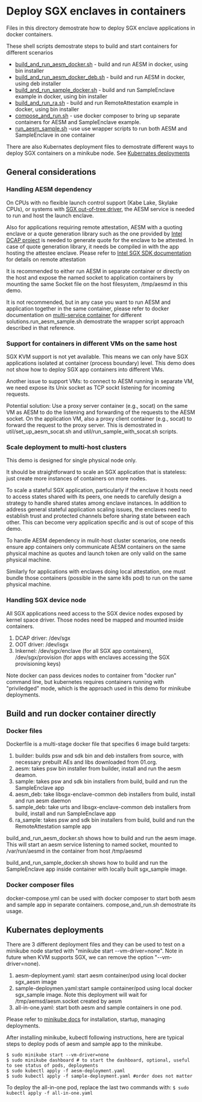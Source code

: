 # Deploy SGX enclaves in containers

Files in this directory demostrate how to deploy SGX enclave applications in docker containers.

These shell scripts demostrate steps to build and start containers for different scenarios
- [build_and_run_aesm_docker.sh](../docker/build_and_run_aesm_docker.sh) - build and run AESM in docker, using bin installer
-  [build_and_run_aesm_docker_deb.sh](../docker/build_and_run_aesm_docker_deb.sh) - build and run AESM in docker, using deb installer
-  [build_and_run_sample_docker.sh](../docker/build_and_run_sample_docker.sh) - build and run SampleEnclave example in docker, using bin installer
- [build_and_run_ra.sh](../docker/build_and_run_ra.sh) - build and run RemoteAttestation example in docker, using bin installer
- [compose_and_run.sh](../docker/compose_and_run.sh) - use docker composer to bring up separate containers for AESM and SampleEnclave example.
- [run_aesm_sample.sh](../docker/run_aesm_sample.sh) -use use wrapper scripts to run both AESM and SampleEnclave in one container

There are also Kubernates deployment files to demostrate different ways to deploy SGX containers on a minikube node. See [Kubernates deployments](#kubernates-deployments)

## General considerations

### Handling AESM dependency

On CPUs with no flexible launch control support (Kabe Lake, Skylake CPUs), or systems with [SGX out-of-tree driver](https://github.com/intel/linux-sgx-driver), the AESM service is needed to run and host the launch enclave.

Also for applications requiring remote attestation, AESM with a quoting enclave or a quote generation library such as the one provided by [Intel DCAP project](https://github.com/intel/SGXDataCenterAttestationPrimitives/tree/master/QuoteGeneration) is needed to generate quote for the enclave to be attested. In case of quote generation library, it needs be compiled in with the app hosting the attestee enclave. Please refer to [Intel SGX SDK documentation](https://software.intel.com/sgx) for details on remote attestation

It is recommended to either run AESM in separate container or directly on the host and expose the named socket to application containers by mounting the same Socket file on the host filesystem, /tmp/aesmd in this demo.

It is not recommended, but in any case you want to run AESM and application together in the same container, please refer to docker documentation on [multi-service container](https://docs.docker.com/config/containers/multi-service_container/) for different solutions.run_aesm_sample.sh demostrate the wrapper script approach described in that reference. 

### Support for containers in different VMs on the same host

SGX KVM support is not yet available. This means we can only have SGX applications isolated at container (process boundary) level.
This demo does not show how to deploy SGX app containers into different VMs.  

Another issue to support VMs: to connect to AESM running in separate VM, we need expose its Unix socket as TCP sockt listening for incoming requests.

Potential solution: Use a proxy server container (e.g., socat) on the same VM as AESM to do the listening and forwarding of the requests to the AESM socket. On the application VM, also a proxy client container (e.g., socat) to forward the request to the proxy server. This is demostrated in util/set_up_aesm_socat.sh and util/run_sample_with_socat.sh scripts.

### Scale deployment to multi-host clusters

This demo is designed for single physical node only.

It should be straightforward to scale an SGX application that is stateless: just create more instances of containers on more nodes.

To scale a stateful SGX application, particularly if the enclave it hosts need to access states shared  with its peers, one needs to carefully design a strategy to handle shared states among enclave instances. In addition to address general stateful application scaling issues, the enclaves need to establish trust and protected channels before sharing state between each other. This can become very application specific and is out of scope of this demo.

To handle AESM dependency in mulit-host cluster scenarios, one needs ensure app containers only communicate AESM containers on the same physical machine as quotes and launch token are only valid on the same physical machine. 

Similarly for applications with enclaves doing local attestation, one must bundle those containers (possible in the same k8s pod) to run on the same physical machine.


### Handling SGX device node

All SGX applications need access to the SGX device nodes exposed by kernel space driver. Those nodes need be mapped and mounted inside containers.

1. DCAP driver: /dev/sgx
2. OOT driver: /dev/isgx
3. Inkernel: /dev/sgx/enclave (for all SGX app containers), /dev/sgx/provision (for apps with enclaves accessing the SGX provisioning keys)

Note docker can pass devices nodes to container from "docker run" command line, but kubernetes requires containers running with "priviledged" mode, which is the approach used in this demo for minikube deployments.

## Build and run docker container directly

### Docker files

Dockerfile is a multi-stage docker file that specifies 6 image build targets:
1. builder: builds psw and sdk bin and deb installers from source, with necessary prebuilt AEs and libs downloaded from 01.org.
2. aesm: takes psw bin installer from builder, install and run the aesm deamon.
3. sample: takes psw and sdk bin installers from build, build and run the SampleEnclave app
4. aesm_deb: take libsgx-enclave-common deb installers from build, install and run aesm daemon
5. sample_deb: take urts and libsgx-enclave-common deb installers from build, install and run SampleEnclave app
6. ra_sample: takes psw and sdk bin installers from build, build and run the RemoteAttestation sample app

build_and_run_aesm_docker.sh shows how to build and run the aesm image. This will start an aesm service listening to named socket, mounted to /var/run/aesmd in the container from host /tmp/aesmd

build_and_run_sample_docker.sh shows how to build and run the SampleEnclave app inside container with locally built sgx_sample image.

### Docker composer files

docker-compose.yml can be used with docker composer to start both aesm and sample app in separate containers.
compose_and_run.sh demostrate its usage.

## Kubernates deployments

There are 3 different deployment files and they can be used to test on a minikube node started with "minikube start --vm-driver=none". Note in future when KVM supports SGX, we can remove the option "--vm-driver=none).

1. aesm-deployment.yaml: start aesm container/pod using local docker sgx_aesm image
2. sample-deploymen.yaml:start sample container/pod using local docker sgx_sample image. Note this deployment will wait for /tmp/aemsd/aesm.socket created by aesm
3. all-in-one.yaml: start both aesm and sample containers in one pod. 

Please refer to [minikube docs](https://kubernetes.io/docs/tasks/tools/install-minikube/) for installation, startup, managing deployments.

After installing minikube, kubectl following instructions, here are typical steps to deploy pods of aesm and sample app to the minikube.
```
$ sudo minikube start --vm-driver=none
$ sudo minikube dashboard # to start the dashboard, optional, useful to see status of pods, deployments
$ sudo kubectl apply -f aesm-deployment.yaml
$ sudo kubectl apply -f sample-deployment.yaml #order does not matter
```
To deploy the all-in-one pod, replace the last two commands with:
```$ sudo kubectl apply -f all-in-one.yaml```

